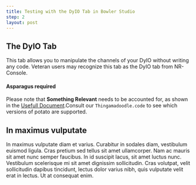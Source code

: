 ```yaml
---
title: Testing with the DyIO Tab in Bowler Studio
step: 2
layout: post
---
```

##  The DyIO Tab ##
This tab allows you to manipulate the channels of your DyIO without writing any code. Veteran users may recognize this tab as the DyIO tab from NR-Console.


<div class="bs-callout bs-callout-info" markdown="1">

#### Asparagus required ####
Please note that **Something Relevant** needs to be accounted for, as shown in the [Usefull Document](foo.html).Consult our `Thingamadoodle.code` to see which versions of potato are supported.

</div>

##  In maximus vulputate ##
In maximus vulputate diam et varius. Curabitur in sodales diam, vestibulum euismod ligula. Cras pretium sed tellus sit amet ullamcorper. Nam ac mauris sit amet nunc semper faucibus. In id suscipit lacus, sit amet luctus nunc. Vestibulum scelerisque mi sit amet dignissim sollicitudin. Cras volutpat, velit sollicitudin dapibus tincidunt, lectus dolor varius nibh, quis vulputate velit erat in lectus. Ut at consequat enim. 
